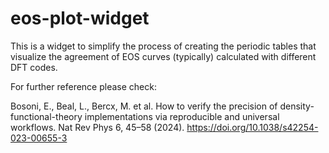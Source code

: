 # eos-plot-widget

This is a widget to simplify the process of creating the periodic tables that visualize the agreement of EOS curves (typically) calculated with different DFT codes.

For further reference please check: 

Bosoni, E., Beal, L., Bercx, M. et al. How to verify the precision of density-functional-theory implementations via reproducible and universal workflows. Nat Rev Phys 6, 45–58 (2024). https://doi.org/10.1038/s42254-023-00655-3